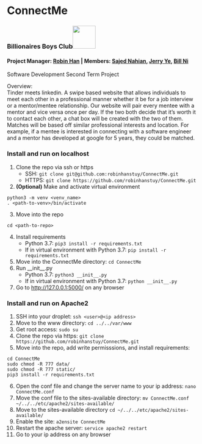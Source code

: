 # ConnectMe
### Billionaires Boys Club<img src="https://ballzbeatz.com/wp-content/uploads/2018/01/Billionaire-Boys-Club-Logo-Decal-Sticker.jpg" height="60" style="margin-top:=-20px">
#### Project Manager: [Robin Han](https://www.github.com/robinhanstuy/) | Members: [Sajed Nahian](https://github.com/SajedNahian), [Jerry Ye](https://github.com/jerry1ye10), [Bill Ni](https://www.github.com/bnidevs/)
Software Development Second Term Project 

Overview:  
Tinder meets linkedin. A swipe based website that allows individuals to meet each other in a professional manner whether it be for a job interview or a mentor/mentee relationship. Our website will pair every mentee with a mentor and vice versa once per day. If the two both decide that it’s worth it to contact each other, a chat box will be created with the two of them. Matches will be based off similar professional interests and location. For example, if a mentee is interested in connecting with a software engineer and a mentor has developed at google for 5 years, they could be matched. 
### Install and run on localhost
1. Clone the repo via ssh or https
   - SSH: ```git clone git@github.com:robinhanstuy/ConnectMe.git```
   - HTTPS: ```git clone https://github.com/robinhanstuy/ConnectMe.git```
2. **(Optional)** Make and activate virtual environment
```
python3 -m venv <venv_name>
. <path-to-venv>/bin/activate
```
3. Move into the repo
```
cd <path-to-repo>
```
4. Install requirements
   - Python 3.7: ```pip3 install -r requirements.txt```
   - If in virtual environment with Python 3.7: ```pip install -r requirements.txt```
5. Move into the ConnectMe directory:
```cd ConnectMe```
6. Run \_\_init\_\_.py
   - Python 3.7: ```python3 __init__.py```
   - If in virtual environment with Python 3.7: ```python __init__.py```
7. Go to http://127.0.0.1:5000/ on any browser

### Install and run on Apache2
1. SSH into your droplet:
```ssh <user>@<ip address>```
2. Move to the www directory:
```cd ../../var/www```
3. Get root access:
```sudo su```
4. Clone the repo via https:
```git clone https://github.com/robinhanstuy/ConnectMe.git```
5. Move into the repo, add write permisssions, and install requirements:
```
cd ConnectMe
sudo chmod -R 777 data/
sudo chmod -R 777 static/
pip3 install -r requirements.txt
```
6. Open the conf file and change the server name to your ip address:
```nano ConnectMe.conf```
7. Move the conf file to the sites-available directory:
```mv ConnectMe.conf ~/../../etc/apache2/sites-available/```
8. Move to the sites-available directory
```cd ~/../../etc/apache2/sites-available/```
9. Enable the site:
```a2ensite ConnectMe```
10. Restart the apache server:
```service apache2 restart```
11. Go to your ip address on any browser
